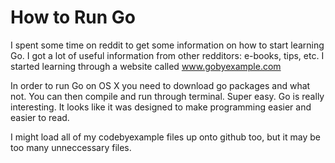 # How to Run Go
I spent some time on reddit to get some information on how to start learning Go. I got a lot of useful information from other redditors: e-books, tips, etc. I started learning through a website called www.gobyexample.com

In order to run Go on OS X you need to download go packages and what not. You can then compile and run through terminal. Super easy. Go is really interesting. It looks like it was designed to make programming easier and easier to read.

I might load all of my codebyexample files up onto github too, but it may be too many unneccessary files.

